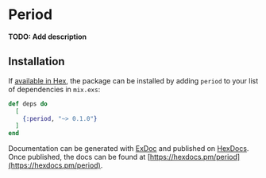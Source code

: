# Period

**TODO: Add description**

## Installation

If [available in Hex](https://hex.pm/docs/publish), the package can be installed
by adding `period` to your list of dependencies in `mix.exs`:

```elixir
def deps do
  [
    {:period, "~> 0.1.0"}
  ]
end
```

Documentation can be generated with [ExDoc](https://github.com/elixir-lang/ex_doc)
and published on [HexDocs](https://hexdocs.pm). Once published, the docs can
be found at [https://hexdocs.pm/period](https://hexdocs.pm/period).

